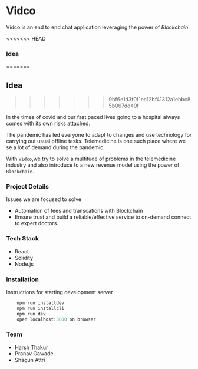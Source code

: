 # Vidco

Vidco is an end to end chat application leveraging the power of _Blockchain_.

<<<<<<< HEAD
### Idea
=======
## Idea
>>>>>>> 9bf6e1d3f0f1ec12bf41312a1ebbc85b067dd49f

In the times of covid and our fast paced lives going to a hospital always comes with its own risks attached.

The pandemic has led everyone to adapt to changes and use technology for carrying out usual offline tasks.
Telemedicine is one such place where we se a lot of demand during the pandemic.

With `Vidco`,we try to solve a multitude of problems in the telemedicine industry and also introduce to a new revenue model using the power of `Blockchain`.

### Project Details

Issues we are focused to solve

- Automation of fees and transcations with Blockchain
- Ensure trust and build a reliable/effective service to on-demand connect to expert doctors.

### Tech Stack

- React
- Solidity
- Node.js

### Installation

Instructions for starting development server

```javascript
    npm run installdev
    npm run installcli
    npm run dev
    open localhost:3000 on browser
```

### Team

- Harsh Thakur
- Pranav Gawade
- Shagun Attri
